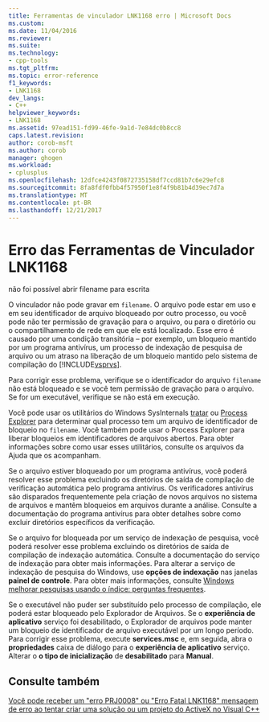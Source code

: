 ```yaml
---
title: Ferramentas de vinculador LNK1168 erro | Microsoft Docs
ms.custom: 
ms.date: 11/04/2016
ms.reviewer: 
ms.suite: 
ms.technology:
- cpp-tools
ms.tgt_pltfrm: 
ms.topic: error-reference
f1_keywords:
- LNK1168
dev_langs:
- C++
helpviewer_keywords:
- LNK1168
ms.assetid: 97ead151-fd99-46fe-9a1d-7e84dc0b8cc8
caps.latest.revision: 
author: corob-msft
ms.author: corob
manager: ghogen
ms.workload:
- cplusplus
ms.openlocfilehash: 12dfce4243f0872735158df7ccd81b7c6e29efc8
ms.sourcegitcommit: 8fa8fdf0fbb4f57950f1e8f4f9b81b4d39ec7d7a
ms.translationtype: MT
ms.contentlocale: pt-BR
ms.lasthandoff: 12/21/2017
---
```

# <a name="linker-tools-error-lnk1168"></a>Erro das Ferramentas de Vinculador LNK1168
não foi possível abrir filename para escrita  
  
 O vinculador não pode gravar em `filename`. O arquivo pode estar em uso e em seu identificador de arquivo bloqueado por outro processo, ou você pode não ter permissão de gravação para o arquivo, ou para o diretório ou o compartilhamento de rede em que ele está localizado. Esse erro é causado por uma condição transitória – por exemplo, um bloqueio mantido por um programa antivírus, um processo de indexação de pesquisa de arquivo ou um atraso na liberação de um bloqueio mantido pelo sistema de compilação do [!INCLUDE[vsprvs](../../assembler/masm/includes/vsprvs_md.md)].  
  
 Para corrigir esse problema, verifique se o identificador do arquivo `filename` não está bloqueado e se você tem permissão de gravação para o arquivo. Se for um executável, verifique se não está em execução.  
  
 Você pode usar os utilitários do Windows SysInternals [tratar](http://technet.microsoft.com/sysinternals/bb896655.aspx) ou [Process Explorer](http://technet.microsoft.com/sysinternals/bb896653) para determinar qual processo tem um arquivo de identificador de bloqueio no `filename`. Você também pode usar o Process Explorer para liberar bloqueios em identificadores de arquivos abertos. Para obter informações sobre como usar esses utilitários, consulte os arquivos da Ajuda que os acompanham.  
  
 Se o arquivo estiver bloqueado por um programa antivírus, você poderá resolver esse problema excluindo os diretórios de saída de compilação de verificação automática pelo programa antivírus. Os verificadores antivírus são disparados frequentemente pela criação de novos arquivos no sistema de arquivos e mantêm bloqueios em arquivos durante a análise. Consulte a documentação do programa antivírus para obter detalhes sobre como excluir diretórios específicos da verificação.  
  
 Se o arquivo for bloqueada por um serviço de indexação de pesquisa, você poderá resolver esse problema excluindo os diretórios de saída de compilação de indexação automática. Consulte a documentação do serviço de indexação para obter mais informações. Para alterar a serviço de indexação de pesquisa do Windows, use **opções de indexação** nas janelas **painel de controle**. Para obter mais informações, consulte [Windows melhorar pesquisas usando o índice: perguntas frequentes](http://windows.microsoft.com/en-us/windows/improve-windows-searches-using-index-faq#1TC=windows-7).  
  
 Se o executável não puder ser substituído pelo processo de compilação, ele poderá estar bloqueado pelo Explorador de Arquivos. Se o **experiência de aplicativo** serviço foi desabilitado, o Explorador de arquivos pode manter um bloqueio de identificador de arquivo executável por um longo período. Para corrigir esse problema, execute **services.msc** e, em seguida, abra o **propriedades** caixa de diálogo para o **experiência de aplicativo** serviço. Alterar o **o tipo de inicialização** de **desabilitado** para **Manual**.  
  
## <a name="see-also"></a>Consulte também  
 [Você pode receber um "erro PRJ0008" ou "Erro Fatal LNK1168" mensagem de erro ao tentar criar uma solução ou um projeto do ActiveX no Visual C++](http://support.microsoft.com/kb/308358)